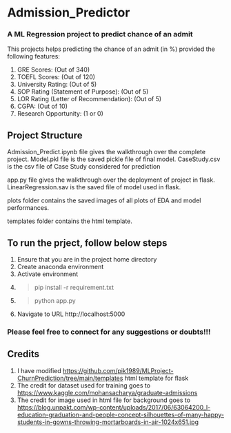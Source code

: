 # Admission_Predictor
### A ML Regression project to predict chance of an admit

This projects helps predicting the chance of an admit (in %) provided the following features:
1. GRE Scores: (Out of 340)
2. TOEFL Scores: (Out of 120)
3. University Rating: (Out of 5)
4. SOP Rating (Statement of Purpose): (Out of 5)
5. LOR Rating (Letter of Recommendation): (Out of 5)
6. CGPA: (Out of 10)
7. Research Opportunity:  (1 or 0)


## Project Structure

Admission_Predict.ipynb file gives the walkthrough over the complete project. 
Model.pkl file is the saved pickle file of final model.
CaseStudy.csv is the csv file of Case Study considered for prediction

app.py file gives the walkthrough over the deployment of project in flask. 
LinearRegression.sav is the saved file of model used in flask.

plots folder contains the saved images of all plots of EDA and model performances.

templates folder contains the html template.


## To run the prject, follow below steps
1.  Ensure that you are in the project home directory
2.  Create anaconda environment
3.  Activate environment
4.  >pip install -r requirement.txt
5.  >python app.py
6.  Navigate to URL http://localhost:5000


### Please feel free to connect for any suggestions or doubts!!!


## Credits
1.  I have modified https://github.com/pik1989/MLProject-ChurnPrediction/tree/main/templates html template for flask
2.  The credit for dataset used for training goes to https://www.kaggle.com/mohansacharya/graduate-admissions
3.  The credit for image used in html file for background goes to https://blog.unpakt.com/wp-content/uploads/2017/06/63064200_l-education-graduation-and-people-concept-silhouettes-of-many-happy-students-in-gowns-throwing-mortarboards-in-air-1024x651.jpg
